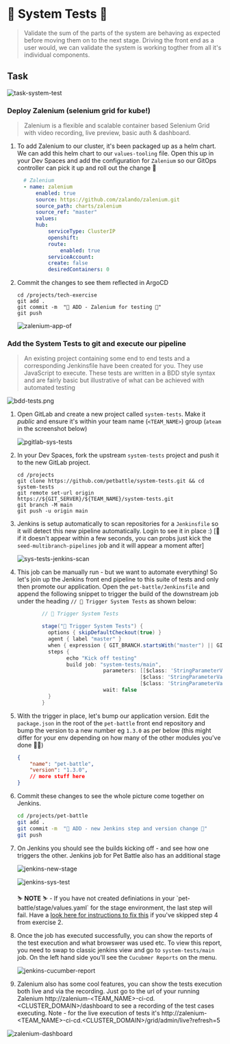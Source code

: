 # 🦤 System Tests 🦤

> Validate the sum of the parts of the system are behaving as expected before moving them on to the next stage. Driving the front end as a user would, we can validate the system is working togther from all it's individual components.

## Task

![task-system-test](./images/task-system-test.png)


### Deploy Zalenium (selenium grid for kube!)

> Zalenium is a flexible and scalable container based Selenium Grid with video recording, live preview, basic auth & dashboard.

1. To add Zalenium to our cluster, it's been packaged up as a helm chart. We can add this helm chart to our `values-tooling` file. Open this up in your Dev Spaces and add the configuration for `Zalenium` so our GitOps controller can pick it up and roll out the change 🐙

    ```yaml
      # Zalenium
      - name: zalenium
          enabled: true
          source: https://github.com/zalando/zalenium.git
          source_path: charts/zalenium
          source_ref: "master"
          values:
          hub:
              serviceType: ClusterIP
              openshift:
              route:
                  enabled: true
              serviceAccount:
              create: false
              desiredContainers: 0
    ```

2. Commit the changes to see them reflected in ArgoCD

    ```bash#test
    cd /projects/tech-exercise
    git add .
    git commit -m  "🥒 ADD - Zalenium for testing 🥒"
    git push
    ```

    ![zalenium-app-of](images/zalenium-app-of.png)



### Add the System Tests to git and execute our pipeline

> An existing project containing some end to end tests and a corresponding Jenkinsfile have been created for you. They use JavaScript to execute. These tests are written in a BDD style syntax and are fairly basic but illustrative of what can be achieved with automated testing

![bdd-tests.png](images/bdd-tests.png)

1. Open GitLab and create a new project called `system-tests`. Make it *public* and ensure it's within your team name (`<TEAM_NAME>`) group (`ateam`  in the screenshot below)

    ![pgitlab-sys-tests](images/gitlab-sys-tests.png)


2. In your Dev Spaces, fork the upstream `system-tests` project and push it to the new GitLab project.

    ```bash#test
    cd /projects
    git clone https://github.com/petbattle/system-tests.git && cd system-tests
    git remote set-url origin https://${GIT_SERVER}/${TEAM_NAME}/system-tests.git
    git branch -M main
    git push -u origin main
    ```

3. Jenkins is setup automatically to scan repositories for a `Jenkinsfile` so it will detect this new pipeline automatically. Login to see it in place :) [🦵 if it doesn't appear within a few seconds, you can probs just kick the `seed-multibranch-pipelines` job and it will appear a moment after]

    ![sys-tests-jenkins-scan](images/sys-tests-jenkins-scan.png)

4. This job can be manually run - but we want to automate everything! So let's join up the Jenkins front end pipeline to this suite of tests and only then promote our application. Open the `pet-battle/Jenkinsfile` and append the following snippet to trigger the build of the downstream job under the heading `// 🥾 Trigger System Tests` as shown below:

    ```groovy
            // 🥾 Trigger System Tests

            stage("🥾 Trigger System Tests") {
              options { skipDefaultCheckout(true) }            
              agent { label "master" }
              when { expression { GIT_BRANCH.startsWith("master") || GIT_BRANCH.startsWith("main") }}
              steps {
                    echo "Kick off testing"
                    build job: "system-tests/main", 
                                parameters: [[$class: 'StringParameterValue', name: 'APP_NAME', value: "${APP_NAME}" ],
                                            [$class: 'StringParameterValue', name: 'CHART_VERSION', value: "${CHART_VERSION}"],
                                            [$class: 'StringParameterValue', name: 'VERSION', value: "${VERSION}"]], 
                                wait: false
              }
            }
    ```

5. With the trigger in place, let's bump our application version. Edit the `package.json` in the root of the `pet-battle` front end repository and bump the version to a new number eg `1.3.0` as per below (this might differ for your env depending on how many of the other modules you've done 🦆🍔)

    ```json
    {
        "name": "pet-battle",
        "version": "1.3.0",
        // more stuff here
    }
    ```

6. Commit these changes to see the whole picture come together on Jenkins.

    ```bash
    cd /projects/pet-battle
    git add .
    git commit -m  "🦤 ADD - new Jenkins step and version change 🦤"
    git push
    ```

7. On Jenkins you should see the builds kicking off - and see how one triggers the other. Jenkins job for Pet Battle also has an additional stage

    ![jenkins-new-stage](images/jenkins-new-stage.png)

    ![jenkins-sys-test](images/jenkins-sys-test.png)

    <p class="warn">
    ⛷️ <b>NOTE</b> ⛷️ - If you have not created definiations in your `pet-battle/stage/values.yaml` for the stage environment, the last step will fail. Have a <a href="/#/2-attack-of-the-pipelines/2-app-of-apps?id=deploying-pet-battle">look here for instructions to fix this</a> if you've skipped step 4 from exercise 2. 
    </p>

8. Once the job has executed successfully, you can show the reports of the test execution and what browswer was used etc. To view this report, you need to swap to classic jenkins view and go to `system-tests/main` job. On the left hand side you'll see the `Cucubmer Reports` on the menu. 

    ![jenkins-cucumber-report](images/jenkins-cucumber-report.png)

9. Zalenium also has some cool features, you can show the tests execution both live and via the recording. Just go to the url of your running Zalenium http://zalenium-<TEAM_NAME>-ci-cd.<CLUSTER_DOMAIN>/dashboard to see a recording of the test cases executing. Note - for the live execution of tests it's http://zalenium-<TEAM_NAME>-ci-cd.<CLUSTER_DOMAIN>/grid/admin/live?refresh=5

![zalenium-dashboard](images/zalenium-dashboard.png)